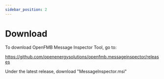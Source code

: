 ```yaml
---
sidebar_position: 2
---
```


# Download

To download OpenFMB Message Inspector Tool, go to:

https://github.com/openenergysolutions/openfmb.messageinspector/releases

Under the latest release, download "MessageInspector.msi"